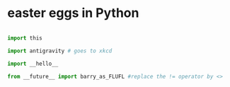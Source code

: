 # easter eggs in Python

```python

import this

import antigravity # goes to xkcd

import __hello__

from __future__ import barry_as_FLUFL #replace the != operator by <>

```